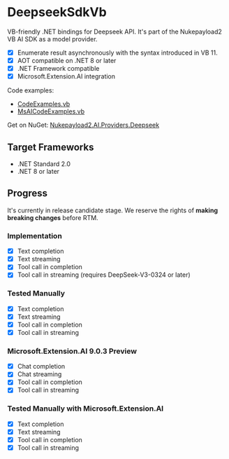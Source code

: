 # DeepseekSdkVb
VB-friendly .NET bindings for Deepseek API. It's part of the Nukepayload2 VB AI SDK as a model provider.

- [x] Enumerate result asynchronously with the syntax introduced in VB 11.
- [x] AOT compatible on .NET 8 or later
- [x] .NET Framework compatible
- [x] Microsoft.Extension.AI integration

Code examples: 
- [CodeExamples.vb](https://github.com/Nukepayload2/DeepseekSdkVb/blob/master/DeepseekAPIExamples/CodeExamples.vb)
- [MsAICodeExamples.vb](https://github.com/Nukepayload2/DeepseekSdkVb/blob/master/DeepseekAPIExamples/MsAICodeExamples.vb)

Get on NuGet: [Nukepayload2.AI.Providers.Deepseek](https://www.nuget.org/packages/Nukepayload2.AI.Providers.Deepseek)

## Target Frameworks
- .NET Standard 2.0
- .NET 8 or later

## Progress
It's currently in release candidate stage. 
We reserve the rights of **making breaking changes** before RTM.

### Implementation
- [x] Text completion
- [x] Text streaming
- [x] Tool call in completion
- [x] Tool call in streaming (requires DeepSeek-V3-0324 or later)

### Tested Manually
- [x] Text completion
- [x] Text streaming
- [x] Tool call in completion
- [x] Tool call in streaming

### Microsoft.Extension.AI 9.0.3 Preview
- [x] Chat completion
- [x] Chat streaming
- [x] Tool call in completion
- [x] Tool call in streaming

### Tested Manually with Microsoft.Extension.AI
- [x] Text completion
- [x] Text streaming
- [x] Tool call in completion
- [x] Tool call in streaming
